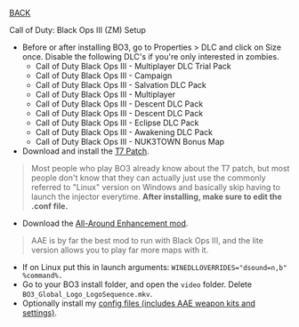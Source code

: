 
[BACK](..)

Call of Duty: Black Ops III (ZM) Setup

- Before or after installing BO3, go to Properties > DLC and click on Size once. Disable the following DLC's if you're only interested in zombies.
    - Call of Duty Black Ops III - Multiplayer DLC Trial Pack
    - Call of Duty Black Ops III - Campaign
    - Call of Duty Black Ops III - Salvation DLC Pack
    - Call of Duty Black Ops III - Multiplayer
    - Call of Duty Black Ops III - Descent DLC Pack
    - Call of Duty Black Ops III - Descent DLC Pack
    - Call of Duty Black Ops III - Eclipse DLC Pack
    - Call of Duty Black Ops III - Awakening DLC Pack
    - Call of Duty Black Ops III - NUK3TOWN Bonus Map
- Download and install the [T7 Patch](https://github.com/shiversoftdev/t7patch/releases/download/Current/Linux.Steamdeck.and.Manual.Windows.Install.zip).
> Most people who play BO3 already know about the T7 patch, but most people don't know that they can actually just use the commonly referred to "Linux" version on Windows and basically skip having to launch the injector everytime. **After installing, make sure to edit the .conf file.**
- Download the [All-Around Enhancement mod](https://steamcommunity.com/sharedfiles/filedetails/?id=2994481309).
> AAE is by far the best mod to run with Black Ops III, and the lite version allows you to play far more maps with it.
- If on Linux put this in launch arguments: `WINEDLLOVERRIDES="dsound=n,b" %command%.`
- Go to your BO3 install folder, and open the `video` folder. Delete `BO3_Global_Logo_LogoSequence.mkv`.
- Optionally install my [config files (includes AAE weapon kits and settings)](../../misc/dl/configs/callofduty/blackops3/).